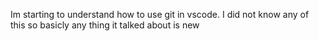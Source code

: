 Im starting to understand how to use git in vscode. 
I did not know any of this so basicly any thing it talked about is new 
